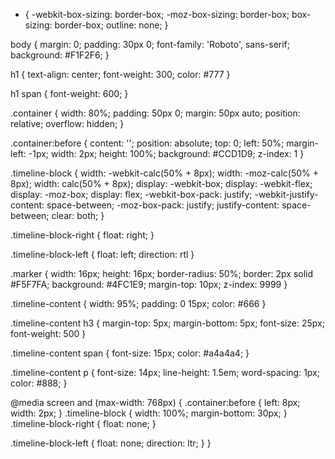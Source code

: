 
* {
   -webkit-box-sizing: border-box;
   -moz-box-sizing: border-box;
   box-sizing: border-box;
   outline: none;
}

body {
   margin: 0;
   padding: 30px 0;
   font-family: 'Roboto', sans-serif;
   background: #F1F2F6;
}

h1 {
   text-align: center;
   font-weight: 300;
   color: #777
}

h1 span {
   font-weight: 600;
}

.container {
   width: 80%;
   padding: 50px 0;
   margin: 50px auto;
   position: relative;
   overflow: hidden;
}

.container:before {
   content: '';
   position: absolute;
   top: 0;
   left: 50%;
   margin-left: -1px;
   width: 2px;
   height: 100%;
   background: #CCD1D9;
   z-index: 1
}

.timeline-block {
   width: -webkit-calc(50% + 8px);
   width: -moz-calc(50% + 8px);
   width: calc(50% + 8px);
   display: -webkit-box;
   display: -webkit-flex;
   display: -moz-box;
   display: flex;
   -webkit-box-pack: justify;
   -webkit-justify-content: space-between;
   -moz-box-pack: justify;
   justify-content: space-between;
   clear: both;
}

.timeline-block-right {
   float: right;
}

.timeline-block-left {
   float: left;
   direction: rtl
}

.marker {
   width: 16px;
   height: 16px;
   border-radius: 50%;
   border: 2px solid #F5F7FA;
   background: #4FC1E9;
   margin-top: 10px;
   z-index: 9999
}

.timeline-content {
   width: 95%;
   padding: 0 15px;
   color: #666
}

.timeline-content h3 {
   margin-top: 5px;
   margin-bottom: 5px;
   font-size: 25px;
   font-weight: 500
}

.timeline-content span {
   font-size: 15px;
   color: #a4a4a4;
}

.timeline-content p {
   font-size: 14px;
   line-height: 1.5em;
   word-spacing: 1px;
   color: #888;
}


@media screen and (max-width: 768px) {
   .container:before {
      left: 8px;
      width: 2px;
   }
   .timeline-block {
      width: 100%;
      margin-bottom: 30px;
   }
   .timeline-block-right {
      float: none;
   }

   .timeline-block-left {
      float: none;
      direction: ltr;
   }
}
